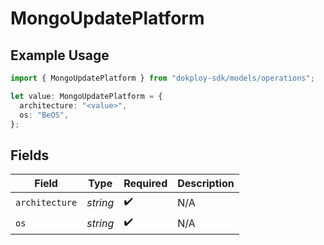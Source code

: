 # MongoUpdatePlatform

## Example Usage

```typescript
import { MongoUpdatePlatform } from "dokploy-sdk/models/operations";

let value: MongoUpdatePlatform = {
  architecture: "<value>",
  os: "BeOS",
};
```

## Fields

| Field              | Type               | Required           | Description        |
| ------------------ | ------------------ | ------------------ | ------------------ |
| `architecture`     | *string*           | :heavy_check_mark: | N/A                |
| `os`               | *string*           | :heavy_check_mark: | N/A                |